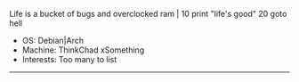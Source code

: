 Life is a bucket of bugs and overclocked ram | 10 print "life's good" 20 goto hell

* OS: Debian|Arch
* Machine: ThinkChad xSomething
* Interests: Too many to list

---
